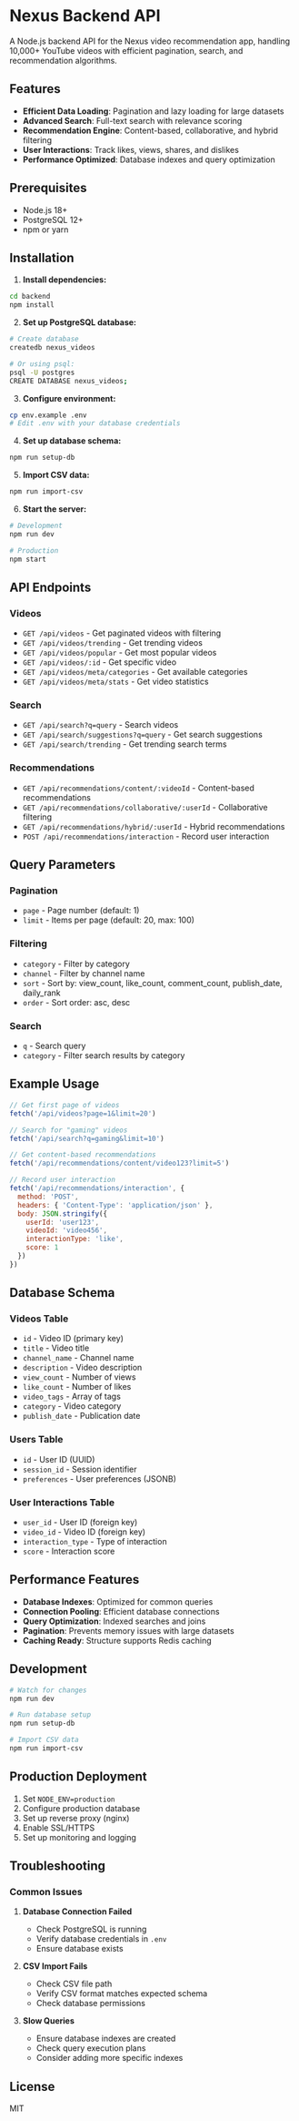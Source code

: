 # Nexus Backend API

A Node.js backend API for the Nexus video recommendation app, handling 10,000+ YouTube videos with efficient pagination, search, and recommendation algorithms.

## Features

- **Efficient Data Loading**: Pagination and lazy loading for large datasets
- **Advanced Search**: Full-text search with relevance scoring
- **Recommendation Engine**: Content-based, collaborative, and hybrid filtering
- **User Interactions**: Track likes, views, shares, and dislikes
- **Performance Optimized**: Database indexes and query optimization

## Prerequisites

- Node.js 18+ 
- PostgreSQL 12+
- npm or yarn

## Installation

1. **Install dependencies:**
```bash
cd backend
npm install
```

2. **Set up PostgreSQL database:**
```bash
# Create database
createdb nexus_videos

# Or using psql:
psql -U postgres
CREATE DATABASE nexus_videos;
```

3. **Configure environment:**
```bash
cp env.example .env
# Edit .env with your database credentials
```

4. **Set up database schema:**
```bash
npm run setup-db
```

5. **Import CSV data:**
```bash
npm run import-csv
```

6. **Start the server:**
```bash
# Development
npm run dev

# Production
npm start
```

## API Endpoints

### Videos
- `GET /api/videos` - Get paginated videos with filtering
- `GET /api/videos/trending` - Get trending videos
- `GET /api/videos/popular` - Get most popular videos
- `GET /api/videos/:id` - Get specific video
- `GET /api/videos/meta/categories` - Get available categories
- `GET /api/videos/meta/stats` - Get video statistics

### Search
- `GET /api/search?q=query` - Search videos
- `GET /api/search/suggestions?q=query` - Get search suggestions
- `GET /api/search/trending` - Get trending search terms

### Recommendations
- `GET /api/recommendations/content/:videoId` - Content-based recommendations
- `GET /api/recommendations/collaborative/:userId` - Collaborative filtering
- `GET /api/recommendations/hybrid/:userId` - Hybrid recommendations
- `POST /api/recommendations/interaction` - Record user interaction

## Query Parameters

### Pagination
- `page` - Page number (default: 1)
- `limit` - Items per page (default: 20, max: 100)

### Filtering
- `category` - Filter by category
- `channel` - Filter by channel name
- `sort` - Sort by: view_count, like_count, comment_count, publish_date, daily_rank
- `order` - Sort order: asc, desc

### Search
- `q` - Search query
- `category` - Filter search results by category

## Example Usage

```javascript
// Get first page of videos
fetch('/api/videos?page=1&limit=20')

// Search for "gaming" videos
fetch('/api/search?q=gaming&limit=10')

// Get content-based recommendations
fetch('/api/recommendations/content/video123?limit=5')

// Record user interaction
fetch('/api/recommendations/interaction', {
  method: 'POST',
  headers: { 'Content-Type': 'application/json' },
  body: JSON.stringify({
    userId: 'user123',
    videoId: 'video456',
    interactionType: 'like',
    score: 1
  })
})
```

## Database Schema

### Videos Table
- `id` - Video ID (primary key)
- `title` - Video title
- `channel_name` - Channel name
- `description` - Video description
- `view_count` - Number of views
- `like_count` - Number of likes
- `video_tags` - Array of tags
- `category` - Video category
- `publish_date` - Publication date

### Users Table
- `id` - User ID (UUID)
- `session_id` - Session identifier
- `preferences` - User preferences (JSONB)

### User Interactions Table
- `user_id` - User ID (foreign key)
- `video_id` - Video ID (foreign key)
- `interaction_type` - Type of interaction
- `score` - Interaction score

## Performance Features

- **Database Indexes**: Optimized for common queries
- **Connection Pooling**: Efficient database connections
- **Query Optimization**: Indexed searches and joins
- **Pagination**: Prevents memory issues with large datasets
- **Caching Ready**: Structure supports Redis caching

## Development

```bash
# Watch for changes
npm run dev

# Run database setup
npm run setup-db

# Import CSV data
npm run import-csv
```

## Production Deployment

1. Set `NODE_ENV=production`
2. Configure production database
3. Set up reverse proxy (nginx)
4. Enable SSL/HTTPS
5. Set up monitoring and logging

## Troubleshooting

### Common Issues

1. **Database Connection Failed**
   - Check PostgreSQL is running
   - Verify database credentials in `.env`
   - Ensure database exists

2. **CSV Import Fails**
   - Check CSV file path
   - Verify CSV format matches expected schema
   - Check database permissions

3. **Slow Queries**
   - Ensure database indexes are created
   - Check query execution plans
   - Consider adding more specific indexes

## License

MIT
